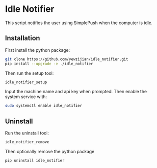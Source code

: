 # Idle Notifier

This script notifies the user using SimplePush when the computer is idle.

## Installation
First install the python package:
```bash
git clone https://github.com/yewzijian/idle_notifier.git
pip install --upgrade -e ./idle_notifier
```

Then run the setup tool:
```bash
idle_notifier_setup
```
Input the machine name and api key when prompted. Then enable the system service with:
```bash
sudo systemctl enable idle_notifier
```


## Uninstall
Run the uninstall tool:
```bash
idle_notifier_remove
```
Then optionally remove the python package
```bash
pip uninstall idle_notifier
```